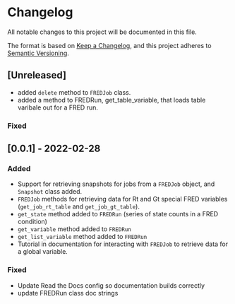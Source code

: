 # Changelog

All notable changes to this project will be documented in this file.

The format is based on [Keep a Changelog](https://keepachangelog.com/en/1.0.0/),
and this project adheres to [Semantic
Versioning](https://semver.org/spec/v2.0.0.html).

## [Unreleased]

- added `delete` method to `FREDJob` class.
- added a method to FREDRun, get_table_variable, that loads table varibale out for a FRED run.

### Fixed


## [0.0.1] - 2022-02-28

### Added

- Support for retrieving snapshots for jobs from a `FREDJob` object, and
  `Snapshot` class added.
- `FREDJob` methods for retrieving data for Rt and Gt special FRED variables
  (`get_job_rt_table` and `get_job_gt_table`).
- `get_state` method added to `FREDRun` (series of state counts in a FRED
  condition)
- `get_variable` method added to `FREDRun`
- `get_list_variable` method added to `FREDRun`
- Tutorial in documentation for interacting with `FREDJob` to retrieve data for
  a global variable.

### Fixed

- Update Read the Docs config so documentation builds correctly
- update FREDRun class doc strings
